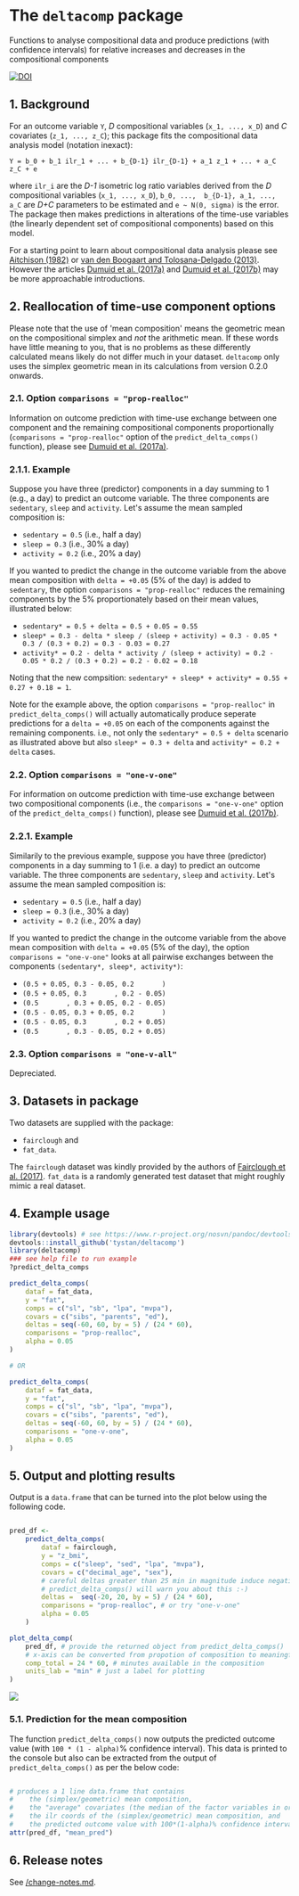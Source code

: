 
# The `deltacomp` package

Functions to analyse compositional data and produce predictions (with confidence intervals) for relative increases and decreases in the compositional components

[![DOI](https://zenodo.org/badge/DOI/10.5281/zenodo.5513245.svg)](https://doi.org/10.5281/zenodo.5513245)


## 1. Background

For an outcome variable `Y`, *D* compositional variables (`x_1, ..., x_D`) and *C* covariates (`z_1, ..., z_C`); this package fits the compositional data analysis model (notation inexact):


`Y = b_0 + b_1 ilr_1 + ... + b_{D-1} ilr_{D-1} + a_1 z_1 + ... + a_C z_C + e`

where `ilr_i` are the *D-1* isometric log ratio variables derived from the *D* compositional variables (`x_1, ..., x_D`), `b_0, ...,  b_{D-1}, a_1, ..., a_C` are *D+C* parameters to be estimated and `e ~ N(0, sigma)` is the error. The package then makes predictions in alterations of the time-use variables (the linearly dependent set of compositional components) based on this model. 


For a starting point to learn about compositional data analysis please see [Aitchison (1982)](https://doi.org/10.1111/j.2517-6161.1982.tb01195.x) or [van den Boogaart and Tolosana-Delgado (2013)](https://link.springer.com/book/10.1007%2F978-3-642-36809-7). However the articles [Dumuid et al. (2017a)](https://doi.org/10.1177/0962280217710835) and [Dumuid et al. (2017b)](https://doi.org/10.1177%2F0962280217737805) may be more approachable introductions.


## 2. Reallocation of time-use component options

Please note that the use of 'mean composition' means the geometric mean on the compositional simplex and *not* the arithmetic mean. If these words have little meaning to you, that is no problems as these differently calculated means likely do not differ much in your dataset. `deltacomp` only uses the simplex geometric mean in its calculations from version 0.2.0 onwards.

### 2.1. Option `comparisons = "prop-realloc"` 

Information on outcome prediction with time-use exchange between one component and the remaining compositional components proportionally (`comparisons = "prop-realloc"` option of the `predict_delta_comps()` function), please see [Dumuid et al. (2017a)](https://doi.org/10.1177/0962280217710835).

### 2.1.1. Example

Suppose you have three (predictor) components in a day summing to 1 (e.g., a day) to predict an outcome variable. The three components are `sedentary`, `sleep`  and `activity`. Let's assume the mean sampled composition is:

* `sedentary = 0.5` (i.e., half a day)
* `sleep = 0.3`  (i.e., 30% a day)
* `activity = 0.2` (i.e., 20% a day)

If you wanted to predict the change in the outcome variable from the above mean composition with `delta = +0.05` (5% of the day) is added to `sedentary`, the option `comparisons = "prop-realloc"` reduces the remaining components by the 5% proportionately based on their mean values, illustrated below:

* `sedentary* = 0.5 + delta = 0.5 + 0.05 = 0.55`
* `sleep* = 0.3 - delta * sleep / (sleep + activity) = 0.3 - 0.05 * 0.3 / (0.3 + 0.2) = 0.3 - 0.03 = 0.27`
* `activity* = 0.2 - delta * activity / (sleep + activity) = 0.2 - 0.05 * 0.2 / (0.3 + 0.2) = 0.2 - 0.02 = 0.18`

Noting that the new compsition: `sedentary* + sleep* + activity* = 0.55 + 0.27 + 0.18 = 1`.

Note for the example above, the option `comparisons = "prop-realloc"` in `predict_delta_comps()` will actually automatically produce seperate predictions for a `delta = +0.05` on each of the components against the remaining components. i.e., not only the `sedentary* = 0.5 + delta` scenario as illustrated above but also `sleep* = 0.3 + delta` and `activity* = 0.2 + delta` cases.

### 2.2. Option `comparisons = "one-v-one"` 

For information on outcome prediction with time-use exchange between two compositional components (i.e., the `comparisons = "one-v-one"` option of the `predict_delta_comps()` function), please see
[Dumuid et al. (2017b)](https://doi.org/10.1177%2F0962280217737805).

### 2.2.1. Example

Similarily to the previous example, suppose you have three (predictor) components in a day summing to 1 (i.e. a day) to predict an outcome variable. The three components are `sedentary`, `sleep`  and `activity`. Let's assume the mean sampled composition is:

* `sedentary = 0.5` (i.e., half a day)
* `sleep = 0.3`  (i.e., 30% a day)
* `activity = 0.2` (i.e., 20% a day)

If you wanted to predict the change in the outcome variable from the above mean composition with `delta = +0.05` (5% of the day), the option `comparisons = "one-v-one"` looks at all pairwise exchanges between the components `(sedentary*, sleep*, activity*)`:

* `(0.5 + 0.05, 0.3 - 0.05, 0.2       )`
* `(0.5 + 0.05, 0.3       , 0.2 - 0.05)`
* `(0.5       , 0.3 + 0.05, 0.2 - 0.05)`
* `(0.5 - 0.05, 0.3 + 0.05, 0.2       )`
* `(0.5 - 0.05, 0.3       , 0.2 + 0.05)`
* `(0.5       , 0.3 - 0.05, 0.2 + 0.05)`


### 2.3. Option `comparisons = "one-v-all"` 

Depreciated.


## 3. Datasets in package

Two datasets are supplied with the package:

* `fairclough` and 
* `fat_data`.

The `fairclough` dataset was kindly provided by the authors of [Fairclough et al. (2017)](https://doi.org/10.1186/s12966-017-0521-z). `fat_data` is a randomly generated test dataset that might roughly mimic a real dataset.

## 4. Example usage

```R
library(devtools) # see https://www.r-project.org/nosvn/pandoc/devtools.html
devtools::install_github('tystan/deltacomp')
library(deltacomp)
### see help file to run example
?predict_delta_comps

predict_delta_comps(
    dataf = fat_data,
    y = "fat",
    comps = c("sl", "sb", "lpa", "mvpa"),
    covars = c("sibs", "parents", "ed"),
    deltas = seq(-60, 60, by = 5) / (24 * 60),
    comparisons = "prop-realloc",
    alpha = 0.05
)

# OR

predict_delta_comps(
    dataf = fat_data,
    y = "fat",
    comps = c("sl", "sb", "lpa", "mvpa"),
    covars = c("sibs", "parents", "ed"),
    deltas = seq(-60, 60, by = 5) / (24 * 60),
    comparisons = "one-v-one",
    alpha = 0.05
)

```


## 5. Output and plotting results

Output is a `data.frame` that can be turned into the plot below using the following code.

```R

pred_df <- 
    predict_delta_comps(
        dataf = fairclough,
        y = "z_bmi",
        comps = c("sleep", "sed", "lpa", "mvpa"),
        covars = c("decimal_age", "sex"),
        # careful deltas greater than 25 min in magnitude induce negative compositions
        # predict_delta_comps() will warn you about this :-)
        deltas =  seq(-20, 20, by = 5) / (24 * 60), 
        comparisons = "prop-realloc", # or try "one-v-one"
        alpha = 0.05
    )

plot_delta_comp(
    pred_df, # provide the returned object from predict_delta_comps()
    # x-axis can be converted from propotion of composition to meaningful units
    comp_total = 24 * 60, # minutes available in the composition
    units_lab = "min" # just a label for plotting
)


```


![](https://github.com/tystan/deltacomp/blob/master/inst/img/delta_comps2.png)


### 5.1. Prediction for the mean composition

The function `predict_delta_comps()` now outputs the predicted outcome value (with `100 * (1 - alpha)`% confidence interval). This data is printed to the console but also can be extracted from the output of `predict_delta_comps()` as per the below code:

```R

# produces a 1 line data.frame that contains 
#    the (simplex/geometric) mean composition,
#    the "average" covariates (the median of the factor variables in order of the levels are taken as default),
#    the ilr coords of the (simplex/geometric) mean composition, and
#    the predicted outcome value with 100*(1-alpha)% confidence interval
attr(pred_df, "mean_pred")


```


## 6. Release notes

See [/change-notes.md](https://github.com/tystan/deltacomp/blob/master/change-notes.md).

